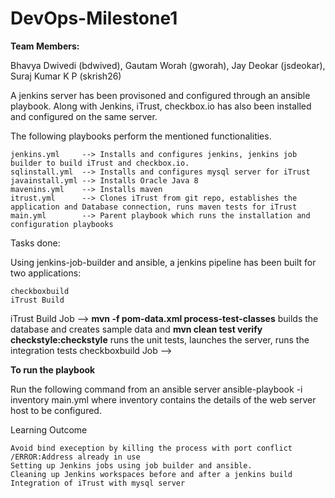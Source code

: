 # DevOps-Milestone1

**Team Members:**

Bhavya Dwivedi (bdwived), Gautam Worah (gworah), Jay Deokar (jsdeokar), Suraj Kumar K P (skrish26)

A jenkins server has been provisoned and configured through an ansible playbook. Along with Jenkins, iTrust, checkbox.io has also been installed and configured on the same server.

The following playbooks perform the mentioned functionalities.

    jenkins.yml     --> Installs and configures jenkins, jenkins job builder to build iTrust and checkbox.io.
    sqlinstall.yml  --> Installs and configures mysql server for iTrust
    javainstall.yml --> Installs Oracle Java 8
    mavenins.yml    --> Installs maven 
    itrust.yml      --> Clones iTrust from git repo, establishes the application and Database connection, runs maven tests for iTrust
    main.yml        --> Parent playbook which runs the installation and configuration playbooks
Tasks done:

Using jenkins-job-builder and ansible, a jenkins pipeline has been built for two applications:

    checkboxbuild
    iTrust Build 

iTrust Build Job  --> **mvn -f pom-data.xml process-test-classes** builds the database and creates sample data and 
                      **mvn clean test verify checkstyle:checkstyle** runs the unit tests, launches the server, runs the integration tests
checkboxbuild Job -->                     

**To run the playbook**

Run the following command from an ansible server
        ansible-playbook -i inventory main.yml
where inventory contains the details of the web server host to be configured.

Learning Outcome

    Avoid bind exeception by killing the process with port conflict /ERROR:Address already in use
    Setting up Jenkins jobs using job builder and ansible.
    Cleaning up Jenkins workspaces before and after a jenkins build
    Integration of iTrust with mysql server
    


